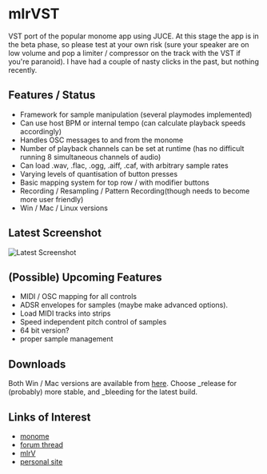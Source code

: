 mlrVST
======

VST port of the popular monome app using JUCE. At this stage the app is in the beta phase, so please test at your own risk (sure your speaker are on low volume and pop a limiter / compressor on the track with the VST if you're paranoid). I have had a couple of nasty clicks in the past, but nothing recently.

Features / Status
-----------------

- Framework for sample manipulation (several playmodes implemented)
- Can use host BPM or internal tempo (can calculate playback speeds accordingly)
- Handles OSC messages to and from the monome
- Number of playback channels can be set at runtime (has no difficult running 8 simultaneous channels of audio)
- Can load .wav, .flac, .ogg, .aiff, .caf, with arbitrary sample rates
- Varying levels of quantisation of button presses
- Basic mapping system for top row / with modifier buttons
- Recording / Resampling / Pattern Recording(though needs to become more user friendly)
- Win / Mac / Linux versions

Latest Screenshot
-----------------

![Latest Screenshot](https://raw.github.com/hemmer/mlrVST/master/Screenshots/Latest.png)

(Possible) Upcoming Features
-------------------------
- MIDI / OSC mapping for all controls
- ADSR envelopes for samples (maybe make advanced options).
- Load MIDI tracks into strips
- Speed independent pitch control of samples
- 64 bit version?
- proper sample management

Downloads
---------

Both Win / Mac versions are available from [here](/hemmer/mlrVST/tree/master/Releases). Choose _release for (probably) more stable, and _bleeding for the latest build.

Links of Interest
-----------------

- [monome](http://monome.org)
- [forum thread](http://post.monome.org/comments.php?DiscussionID=12988)
- [mlrV](http://parallelogram.cc/mlrv/)
- [personal site](http://ewanhemingway.co.uk)




